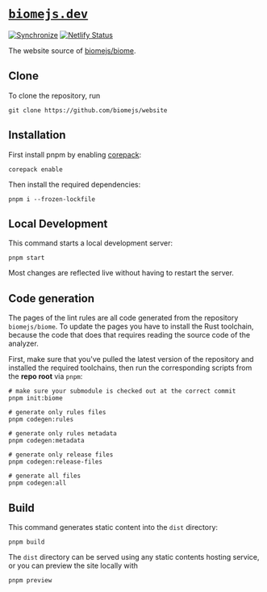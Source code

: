 # [`biomejs.dev`](https://biomejs.dev/)

[![Synchronize](https://github.com/biomejs/website/actions/workflows/synchronize.yaml/badge.svg?branch=main)](https://github.com/biomejs/website/actions/workflows/synchronize.yaml)
[![Netlify Status](https://api.netlify.com/api/v1/badges/efc84020-6a75-479a-bae3-df2e458d5c44/deploy-status?branch=main)](https://app.netlify.com/sites/biomejs/deploys)

The website source of [biomejs/biome](https://github.com/biomejs/biome).

## Clone

To clone the repository, run

```shell
git clone https://github.com/biomejs/website
```

## Installation

First install pnpm by enabling [corepack](https://nodejs.org/api/corepack.html):

```shell
corepack enable
```

Then install the required dependencies:

```shell
pnpm i --frozen-lockfile
```

## Local Development

This command starts a local development server:

```shell
pnpm start
```

Most changes are reflected live without having to restart the server.

## Code generation

The pages of the lint rules are all code generated from the repository `biomejs/biome`. To update the pages you have to install the Rust toolchain, because
the code that does that requires reading the source code of the analyzer.

First, make sure that you've pulled the latest version of the repository and installed the required toolchains, then run the corresponding scripts from the **repo root** via `pnpm`:

```shell
# make sure your submodule is checked out at the correct commit
pnpm init:biome

# generate only rules files
pnpm codegen:rules

# generate only rules metadata
pnpm codegen:metadata

# generate only release files
pnpm codegen:release-files

# generate all files
pnpm codegen:all
```

## Build

This command generates static content into the `dist` directory:

```shell
pnpm build
```

The `dist` directory can be served using any static contents hosting service, or you can preview the site locally with

```shell
pnpm preview
```
